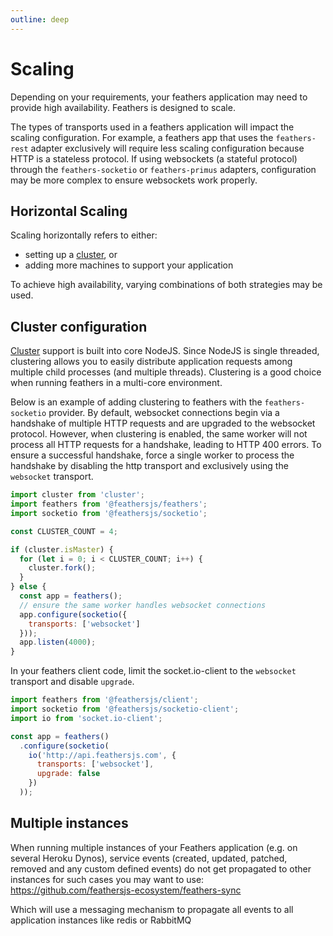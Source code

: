 ```yaml
---
outline: deep
---
```


# Scaling

Depending on your requirements, your feathers application may need to provide high availability. Feathers is designed to scale.

The types of transports used in a feathers application will impact the scaling configuration. For example, a feathers app that uses the `feathers-rest` adapter exclusively will require less scaling configuration because HTTP is a stateless protocol. If using websockets (a stateful protocol) through the `feathers-socketio` or `feathers-primus` adapters, configuration may be more complex to ensure websockets work properly.

## Horizontal Scaling

Scaling horizontally refers to either:

- setting up a [cluster](https://nodejs.org/api/cluster.html), or
- adding more machines to support your application

To achieve high availability, varying combinations of both strategies may be used.

## Cluster configuration

[Cluster](https://nodejs.org/api/cluster.html) support is built into core NodeJS. Since NodeJS is single threaded, clustering allows you to easily distribute application requests among multiple child processes (and multiple threads). Clustering is a good choice when running feathers in a multi-core environment.

Below is an example of adding clustering to feathers with the `feathers-socketio` provider. By default, websocket connections begin via a handshake of multiple HTTP requests and are upgraded to the websocket protocol. However, when clustering is enabled, the same worker will not process all HTTP requests for a handshake, leading to HTTP 400 errors. To ensure a successful handshake, force a single worker to process the handshake by disabling the http transport and exclusively using the `websocket` transport.

```js
import cluster from 'cluster';
import feathers from '@feathersjs/feathers';
import socketio from '@feathersjs/socketio';

const CLUSTER_COUNT = 4;

if (cluster.isMaster) {
  for (let i = 0; i < CLUSTER_COUNT; i++) {
    cluster.fork();
  }
} else {
  const app = feathers();
  // ensure the same worker handles websocket connections
  app.configure(socketio({
    transports: ['websocket']
  }));
  app.listen(4000);
}
```

In your feathers client code, limit the socket.io-client to the `websocket` transport and disable `upgrade`.

```js
import feathers from '@feathersjs/client';
import socketio from '@feathersjs/socketio-client';
import io from 'socket.io-client';

const app = feathers()
  .configure(socketio(
    io('http://api.feathersjs.com', {
      transports: ['websocket'],
      upgrade: false
    })
  ));
```
## Multiple instances
When running multiple instances of your Feathers application (e.g. on several Heroku Dynos), service events (created, updated, patched, removed and any custom defined events) do not get propagated to other instances for such cases you may want to use: https://github.com/feathersjs-ecosystem/feathers-sync

Which will use a messaging mechanism to propagate all events to all application instances like redis or RabbitMQ

